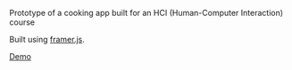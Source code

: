 Prototype of a cooking app built for an HCI (Human-Computer Interaction) course

Built using [framer.js](http://framerjs.com/).

[Demo](http://ajitpawar.github.io/cooking-app/)
